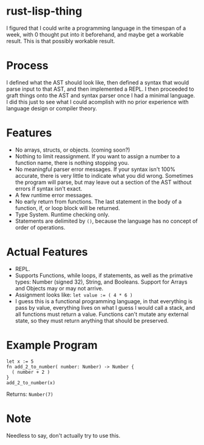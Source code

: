 # rust-lisp-thing
I figured that I could write a programming language in the timespan of a week, with 0 thought put into it beforehand, and maybe get a workable result.
This is that possibly workable result.

# Process
I defined what the AST should look like, then defined a syntax that would parse input to that AST, and then implemented a REPL.
I then proceeded to graft things onto the AST and syntax parser once I had a minimal language.
I did this just to see what I could acomplish with no prior experience with language design or compiler theory.


# Features
* No arrays, structs, or objects. (coming soon?)
* Nothing to limit reassignment. If you want to assign a number to a function name, there is nothing stopping you.
* No meaningful parser error messages. If your syntax isn't 100% accurate, there is very little to indicate what you did wrong. Sometimes the program will parse, but may leave out a section of the AST without errors if syntax isn't exact. 
* A few runtime error messages.
* No early return from functions. The last statement in the body of a function, if, or loop block will be returned.
* Type System. Runtime checking only.
* Statements are delimited by `()`, because the language has no concept of order of operations.


# Actual Features
* REPL.
* Supports Functions, while loops, if statements, as well as the primative types: Number (signed 32), String, and Booleans. Support for Arrays and Objects may or may not arrive.
* Assignment looks like: `let value := ( 4 * 6 )`
* I guess this is a functional programming language, in that everything is pass by value, everything lives on what I guess I would call a stack, and all functions must return a value. Functions can't mutate any external state, so they must return anything that should be preserved. 


# Example Program
```
let x := 5
fn add_2_to_number( number: Number) -> Number {
  ( number + 2 )
}
add_2_to_number(x)
```
Returns: `Number(7)`

# Note
Needless to say, don't actually try to use this.
